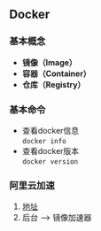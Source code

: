 
## Docker

### 基本概念
* **镜像（Image）**
* **容器（Container）**
* **仓库（Registry）**

### 基本命令
* 查看docker信息  
	`docker info`
* 查看docker版本  
	`docker version`

### 阿里云加速
1. [地址](http://dev.aliyun.com)
2. 后台 --> 镜像加速器